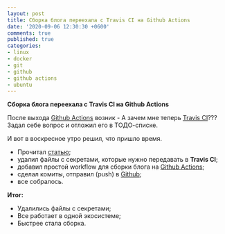 ```yaml
---
layout: post
title: Сборка блога переехала с Travis CI на Github Actions
date: '2020-09-06 12:30:30 +0600'
comments: true
published: true
categories:
- linux
- docker
- git
- github
- github actions
- ubuntu
---
```


**Сборка блога переехала с Travis CI на Github Actions** <!--more-->

После выхода [Github Actions](https://www.edwardthomson.com/blog/github_actions_1_cicd_triggers.html) возник - А зачем мне теперь [Travis CI](https://travis-ci.org/)??? Задал себе вопрос и отложил его в ТОДО-списке.

И вот в воскресное утро решил, что пришло время. 

* Прочитал [статью](https://github.com/peaceiris/actions-hugo);
* удалил файлы с секретами, которые нужно передавать в **Travis CI**;
* добавил простой workflow для сборки блога на [Github Actions](https://github.com/features/actions);
* cделал комиты, отправил (push) в [Github](https://github.com);
* все собралось. 

**Итог:**

* Удалились файлы с секретами;
* Все работает в одной экосистеме;
* Быстрее стала сборка.
